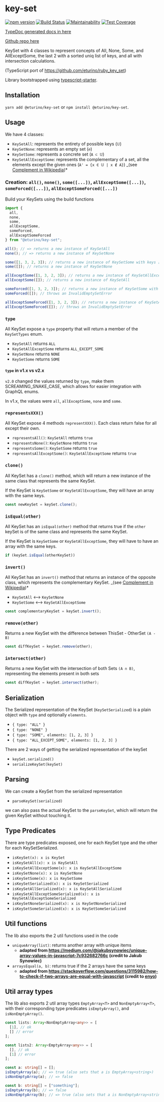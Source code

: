 # key-set

[![npm version](https://badge.fury.io/js/%40eturino%2Fkey-set.svg)](https://badge.fury.io/js/%40eturino%2Fkey-set)
[![Build Status](https://travis-ci.org/eturino/ts-key-set.svg?branch=master)](https://travis-ci.org/eturino/ts-key-set)
[![Maintainability](https://api.codeclimate.com/v1/badges/3b9c9332f98e9fdd30ac/maintainability)](https://codeclimate.com/github/eturino/ts-key-set/maintainability)
[![Test Coverage](https://api.codeclimate.com/v1/badges/3b9c9332f98e9fdd30ac/test_coverage)](https://codeclimate.com/github/eturino/ts-key-set/test_coverage)

[TypeDoc generated docs in here](https://eturino.github.io/ts-key-set)

[Github repo here](https://github.com/eturino/ts-key-set)

KeySet with 4 classes to represent concepts of All, None, Some, and AllExceptSome, the last 2 with a sorted uniq list of keys, and all with intersection calculations.

(TypeScript port of <https://github.com/eturino/ruby_key_set>)

Library bootstrapped using [typescript-starter](https://github.com/bitjson/typescript-starter).

## Installation

`yarn add @eturino/key-set` or `npm install @eturino/key-set`.

## Usage

We have 4 classes:

- `KeySetAll`: represents the entirety of possible keys (`𝕌`)
- `KeySetNone`: represents an empty set (`∅`)
- `KeySetSome`: represents a concrete set (`A ⊂ 𝕌`)
- `KeySetAllExceptSome`: represents the complementary of a set, all the elements except the given ones (`A' = {x ∈ 𝕌 | x ∉ A}`) _(see [Complement in Wikipedia](https://en.wikipedia.org/wiki/Complement_\(set*theory\)))*

### Creation: `all()`, `none()`, `some([...])`, `allExceptSome([...])`, `someForced([...])`, `allExceptSomeForced([...])`

Build your KeySets using the build functions

```ts
import {
  all,
  none,
  some,
  allExceptSome,
  someForced,
  allExceptSomeForced
} from "@eturino/key-set";

all(); // => returns a new instance of KeySetAll
none(); // => returns a new instance of KeySetNone

some([1, 3, 2, 3]); // returns a new instance of KeySetSome with keys [1, 2, 3] (sorted, unique)
some([]); // returns a new instance of KeySetNone

allExceptSome([1, 3, 2, 3]); // returns a new instance of KeySetAllExceptSome with keys [1, 2, 3] (sorted, unique)
allExceptSome([]); // returns a new instance of KeySetAll

someForced([1, 3, 2, 3]); // returns a new instance of KeySetSome with keys [1, 2, 3] (sorted, unique)
someForced([]); // throws an InvalidEmptySetError

allExceptSomeForced([1, 3, 2, 3]); // returns a new instance of KeySetAllExceptSome with keys [1, 2, 3] (sorted, unique)
allExceptSomeForced([]); // throws an InvalidEmptySetError
```

### `type`

All KeySet expose a `type` property that will return a member of the `KeySetTypes` enum.

- `KeySetAll` returns `ALL`
- `KeySetAllExceptSome` returns `ALL_EXCEPT_SOME`
- `KeySetNone` returns `NONE`
- `KeySetSome` returns `SOME`

#### `type` in v1.x vs v2.x

`v2.0` changed the values returned by `type`, make them SCREAMING_SNAKE_CASE, which allows for easier integration with GraphQL enums.

In v1.x, the values were `all`, `allExceptSome`, `none` and `some`.

### `representsXXX()`

All KeySet expose 4 methods `representXXX()`. Each class return false for all except their own.

- `representsAll()`: `KeySetAll` returns `true`
- `representsNone()`: `KeySetNone` returns `true`
- `representsSome()`: `KeySetSome` returns `true`
- `representsAllExceptSome()`: `KeySetAllExceptSome` returns `true`

### `clone()`

All KeySet has a `clone()` method, which will return a new instance of the same class that represents the same KeySet.

If the KeySet is `KeySetSome` or `KeySetAllExceptSome`, they will have an array with the same keys.

```ts
const newKeySet = keySet.clone();
```

### `isEqual(other)`

All KeySet has an `isEqual(other)` method that returns true if the `other` keySet is of the same class and represents the same KeySet.

If the KeySet is `KeySetSome` or `KeySetAllExceptSome`, they will have to have an array with the same keys.

```ts
if (keySet.isEqual(otherKeySet))
```

### `invert()`

All KeySet has an `invert()` method that returns an instance of the opposite class, which represents the complementary KeySet. _(see [Complement in Wikipedia](https://en.wikipedia.org/wiki/Complement_\(set*theory\)))*

- `KeySetAll` ⟷ `KeySetNone`
- `KeySetSome` ⟷ `KeySetAllExceptSome`

```ts
const complementaryKeySet = keySet.invert();
```

### `remove(other)`

Returns a new KeySet with the difference between ThisSet - OtherSet `(A - B)`

```ts
const diffKeySet = keySet.remove(other);
```

### `intersect(other)`

Returns a new KeySet with the intersection of both Sets `(A ∩ B)`, representing the elements present in both sets

```ts
const diffKeySet = keySet.intersect(other);
```

## Serialization

The Serialized representation of the KeySet (`KeySetSerialized`) is a plain object with `type` and optionally `elements`.

- `{ type: "ALL" }`
- `{ type: "NONE" }`
- `{ type: "SOME", elements: [1, 2, 3] }`
- `{ type: "ALL_EXCEPT_SOME", elements: [1, 2, 3] }`

There are 2 ways of getting the serialized representation of the keySet

- `keySet.serialized()`
- `serializeKeySet(keySet)`

## Parsing

We can create a KeySet from the serialized representation

- `parseKeySet(serialized)`

we can also pass the actual KeySet to the `parseKeySet`, which will return the given KeySet without touching it.

## Type Predicates

There are type predicates exposed, one for each KeySet type and the other for each KeySetSerialized.

- `isKeySet(x): x is KeySet`
- `isKeySetAll(x): x is KeySetAll`
- `isKeySetAllExceptSome(x): x is KeySetAllExceptSome`
- `isKeySetNone(x): x is KeySetNone`
- `isKeySetSome(x): x is KeySetSome`
- `isKeySetSerialized(x): x is KeySetSerialized`
- `isKeySetAllSerialized(x): x is KeySetAllSerialized`
- `isKeySetAllExceptSomeSerialized(x): x is KeySetAllExceptSomeSerialized`
- `isKeySetNoneSerialized(x): x is KeySetNoneSerialized`
- `isKeySetSomeSerialized(x): x is KeySetSomeSerialized`

## Util functions

The lib also exports the 2 util functions used in the code

- `uniqueArray(list)`: returns another array with unique items
  - **adapted from <https://medium.com/@jakubsynowiec/unique-array-values-in-javascript-7c932682766c> (credit to Jakub Synowiec)**
- `arraysEqual(a, b)`: returns true if the 2 arrays have the same keys
  - **adapted from <https://stackoverflow.com/questions/3115982/how-to-check-if-two-arrays-are-equal-with-javascript> (credit to [enyo](https://stackoverflow.com/users/170851/enyo))**

## Util array types

The lib also exports 2 util array types `EmptyArray<T>` and `NonEmptyArray<T>`, with their corresponding type predicates `isEmptyArray()`, and `isNonEmptyArray()`.

```ts
const lists: Array<NonEmptyArray<any>> = [
  [1], // ok
  [] // error
];

const lists2: Array<EmptyArray<any>> = [
  [], // ok
  [1] // error
];

const a: string[] = [];
isEmptyArray(a); // => true (also sets that a is EmptyArray<string>)
isNonEmptyArray(a); // => false

const b: string[] = ["something"];
isEmptyArray(b); // => false
isNonEmptyArray(b); // => true (also sets that a is NonEmptyArray<string>)
```
